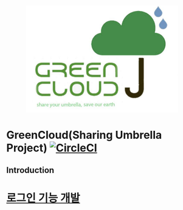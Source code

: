 <center><img src="https://github.com/Green-Cloud-Project/GreenCloud/blob/master/Document/img/greencloud_logo.png" width="400" ></center>
 
# GreenCloud(Sharing Umbrella Project) [![CircleCI](https://circleci.com/gh/Green-Cloud-Project/GreenCloud.svg?style=svg)](https://circleci.com/gh/Green-Cloud-Project/GreenCloud)
 
## Introduction

# [로그인 기능 개발](./develop_note/Login.md)
